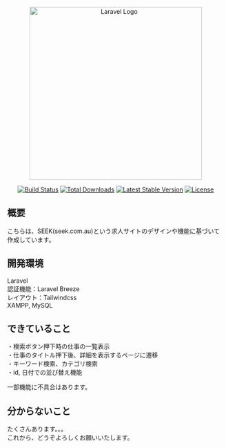 <p align="center"><a href="https://laravel.com" target="_blank"><img src="https://raw.githubusercontent.com/laravel/art/master/logo-lockup/5%20SVG/2%20CMYK/1%20Full%20Color/laravel-logolockup-cmyk-red.svg" width="400" alt="Laravel Logo"></a></p>

<p align="center">
<a href="https://travis-ci.org/laravel/framework"><img src="https://travis-ci.org/laravel/framework.svg" alt="Build Status"></a>
<a href="https://packagist.org/packages/laravel/framework"><img src="https://img.shields.io/packagist/dt/laravel/framework" alt="Total Downloads"></a>
<a href="https://packagist.org/packages/laravel/framework"><img src="https://img.shields.io/packagist/v/laravel/framework" alt="Latest Stable Version"></a>
<a href="https://packagist.org/packages/laravel/framework"><img src="https://img.shields.io/packagist/l/laravel/framework" alt="License"></a>
</p>

## 概要
こちらは、SEEK(seek.com.au)という求人サイトのデザインや機能に基づいて作成しています。

## 開発環境
Laravel  
認証機能：Laravel Breeze  
レイアウト：Tailwindcss  
XAMPP, MySQL  

## できていること
・検索ボタン押下時の仕事の一覧表示  
・仕事のタイトル押下後、詳細を表示するページに遷移  
・キーワード検索、カテゴリ検索  
・id, 日付での並び替え機能  

一部機能に不具合はあります。  

## 分からないこと
たくさんあります。。。  
これから、どうぞよろしくお願いいたします。